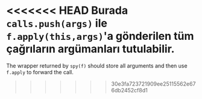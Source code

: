 <<<<<<< HEAD
Burada `calls.push(args)` ile `f.apply(this,args)`'a gönderilen tüm çağrıların argümanları tutulabilir.
=======
The wrapper returned by `spy(f)` should store all arguments and then use `f.apply` to forward the call.
>>>>>>> 30e3fa723721909ee25115562e676db2452cf8d1
